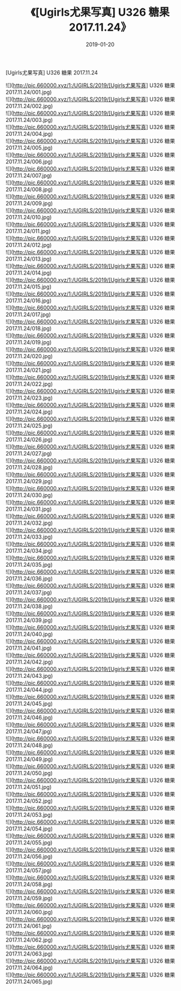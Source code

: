 ﻿---
layout: post
title:  《[Ugirls尤果写真] U326 糖果 2017.11.24》
date:   2019-01-20
img: http://pic.660000.xyz/1:/UGIRLS/2019/[Ugirls尤果写真] U326 糖果 2017.11.24/000.jpg
categories: [美女, 清纯, 唯美]
---

[Ugirls尤果写真] U326 糖果 2017.11.24

 ![](http://pic.660000.xyz/1:/UGIRLS/2019/[Ugirls尤果写真] U326 糖果 2017.11.24/001.jpg) <br>![](http://pic.660000.xyz/1:/UGIRLS/2019/[Ugirls尤果写真] U326 糖果 2017.11.24/002.jpg) <br>![](http://pic.660000.xyz/1:/UGIRLS/2019/[Ugirls尤果写真] U326 糖果 2017.11.24/003.jpg) <br>![](http://pic.660000.xyz/1:/UGIRLS/2019/[Ugirls尤果写真] U326 糖果 2017.11.24/004.jpg) <br>![](http://pic.660000.xyz/1:/UGIRLS/2019/[Ugirls尤果写真] U326 糖果 2017.11.24/005.jpg) <br>![](http://pic.660000.xyz/1:/UGIRLS/2019/[Ugirls尤果写真] U326 糖果 2017.11.24/006.jpg) <br>![](http://pic.660000.xyz/1:/UGIRLS/2019/[Ugirls尤果写真] U326 糖果 2017.11.24/007.jpg) <br>![](http://pic.660000.xyz/1:/UGIRLS/2019/[Ugirls尤果写真] U326 糖果 2017.11.24/008.jpg) <br>![](http://pic.660000.xyz/1:/UGIRLS/2019/[Ugirls尤果写真] U326 糖果 2017.11.24/009.jpg) <br>![](http://pic.660000.xyz/1:/UGIRLS/2019/[Ugirls尤果写真] U326 糖果 2017.11.24/010.jpg) <br>![](http://pic.660000.xyz/1:/UGIRLS/2019/[Ugirls尤果写真] U326 糖果 2017.11.24/011.jpg) <br>![](http://pic.660000.xyz/1:/UGIRLS/2019/[Ugirls尤果写真] U326 糖果 2017.11.24/012.jpg) <br>![](http://pic.660000.xyz/1:/UGIRLS/2019/[Ugirls尤果写真] U326 糖果 2017.11.24/013.jpg) <br>![](http://pic.660000.xyz/1:/UGIRLS/2019/[Ugirls尤果写真] U326 糖果 2017.11.24/014.jpg) <br>![](http://pic.660000.xyz/1:/UGIRLS/2019/[Ugirls尤果写真] U326 糖果 2017.11.24/015.jpg) <br>![](http://pic.660000.xyz/1:/UGIRLS/2019/[Ugirls尤果写真] U326 糖果 2017.11.24/016.jpg) <br>![](http://pic.660000.xyz/1:/UGIRLS/2019/[Ugirls尤果写真] U326 糖果 2017.11.24/017.jpg) <br>![](http://pic.660000.xyz/1:/UGIRLS/2019/[Ugirls尤果写真] U326 糖果 2017.11.24/018.jpg) <br>![](http://pic.660000.xyz/1:/UGIRLS/2019/[Ugirls尤果写真] U326 糖果 2017.11.24/019.jpg) <br>![](http://pic.660000.xyz/1:/UGIRLS/2019/[Ugirls尤果写真] U326 糖果 2017.11.24/020.jpg) <br>![](http://pic.660000.xyz/1:/UGIRLS/2019/[Ugirls尤果写真] U326 糖果 2017.11.24/021.jpg) <br>![](http://pic.660000.xyz/1:/UGIRLS/2019/[Ugirls尤果写真] U326 糖果 2017.11.24/022.jpg) <br>![](http://pic.660000.xyz/1:/UGIRLS/2019/[Ugirls尤果写真] U326 糖果 2017.11.24/023.jpg) <br>![](http://pic.660000.xyz/1:/UGIRLS/2019/[Ugirls尤果写真] U326 糖果 2017.11.24/024.jpg) <br>![](http://pic.660000.xyz/1:/UGIRLS/2019/[Ugirls尤果写真] U326 糖果 2017.11.24/025.jpg) <br>![](http://pic.660000.xyz/1:/UGIRLS/2019/[Ugirls尤果写真] U326 糖果 2017.11.24/026.jpg) <br>![](http://pic.660000.xyz/1:/UGIRLS/2019/[Ugirls尤果写真] U326 糖果 2017.11.24/027.jpg) <br>![](http://pic.660000.xyz/1:/UGIRLS/2019/[Ugirls尤果写真] U326 糖果 2017.11.24/028.jpg) <br>![](http://pic.660000.xyz/1:/UGIRLS/2019/[Ugirls尤果写真] U326 糖果 2017.11.24/029.jpg) <br>![](http://pic.660000.xyz/1:/UGIRLS/2019/[Ugirls尤果写真] U326 糖果 2017.11.24/030.jpg) <br>![](http://pic.660000.xyz/1:/UGIRLS/2019/[Ugirls尤果写真] U326 糖果 2017.11.24/031.jpg) <br>![](http://pic.660000.xyz/1:/UGIRLS/2019/[Ugirls尤果写真] U326 糖果 2017.11.24/032.jpg) <br>![](http://pic.660000.xyz/1:/UGIRLS/2019/[Ugirls尤果写真] U326 糖果 2017.11.24/033.jpg) <br>![](http://pic.660000.xyz/1:/UGIRLS/2019/[Ugirls尤果写真] U326 糖果 2017.11.24/034.jpg) <br>![](http://pic.660000.xyz/1:/UGIRLS/2019/[Ugirls尤果写真] U326 糖果 2017.11.24/035.jpg) <br>![](http://pic.660000.xyz/1:/UGIRLS/2019/[Ugirls尤果写真] U326 糖果 2017.11.24/036.jpg) <br>![](http://pic.660000.xyz/1:/UGIRLS/2019/[Ugirls尤果写真] U326 糖果 2017.11.24/037.jpg) <br>![](http://pic.660000.xyz/1:/UGIRLS/2019/[Ugirls尤果写真] U326 糖果 2017.11.24/038.jpg) <br>![](http://pic.660000.xyz/1:/UGIRLS/2019/[Ugirls尤果写真] U326 糖果 2017.11.24/039.jpg) <br>![](http://pic.660000.xyz/1:/UGIRLS/2019/[Ugirls尤果写真] U326 糖果 2017.11.24/040.jpg) <br>![](http://pic.660000.xyz/1:/UGIRLS/2019/[Ugirls尤果写真] U326 糖果 2017.11.24/041.jpg) <br>![](http://pic.660000.xyz/1:/UGIRLS/2019/[Ugirls尤果写真] U326 糖果 2017.11.24/042.jpg) <br>![](http://pic.660000.xyz/1:/UGIRLS/2019/[Ugirls尤果写真] U326 糖果 2017.11.24/043.jpg) <br>![](http://pic.660000.xyz/1:/UGIRLS/2019/[Ugirls尤果写真] U326 糖果 2017.11.24/044.jpg) <br>![](http://pic.660000.xyz/1:/UGIRLS/2019/[Ugirls尤果写真] U326 糖果 2017.11.24/045.jpg) <br>![](http://pic.660000.xyz/1:/UGIRLS/2019/[Ugirls尤果写真] U326 糖果 2017.11.24/046.jpg) <br>![](http://pic.660000.xyz/1:/UGIRLS/2019/[Ugirls尤果写真] U326 糖果 2017.11.24/047.jpg) <br>![](http://pic.660000.xyz/1:/UGIRLS/2019/[Ugirls尤果写真] U326 糖果 2017.11.24/048.jpg) <br>![](http://pic.660000.xyz/1:/UGIRLS/2019/[Ugirls尤果写真] U326 糖果 2017.11.24/049.jpg) <br>![](http://pic.660000.xyz/1:/UGIRLS/2019/[Ugirls尤果写真] U326 糖果 2017.11.24/050.jpg) <br>![](http://pic.660000.xyz/1:/UGIRLS/2019/[Ugirls尤果写真] U326 糖果 2017.11.24/051.jpg) <br>![](http://pic.660000.xyz/1:/UGIRLS/2019/[Ugirls尤果写真] U326 糖果 2017.11.24/052.jpg) <br>![](http://pic.660000.xyz/1:/UGIRLS/2019/[Ugirls尤果写真] U326 糖果 2017.11.24/053.jpg) <br>![](http://pic.660000.xyz/1:/UGIRLS/2019/[Ugirls尤果写真] U326 糖果 2017.11.24/054.jpg) <br>![](http://pic.660000.xyz/1:/UGIRLS/2019/[Ugirls尤果写真] U326 糖果 2017.11.24/055.jpg) <br>![](http://pic.660000.xyz/1:/UGIRLS/2019/[Ugirls尤果写真] U326 糖果 2017.11.24/056.jpg) <br>![](http://pic.660000.xyz/1:/UGIRLS/2019/[Ugirls尤果写真] U326 糖果 2017.11.24/057.jpg) <br>![](http://pic.660000.xyz/1:/UGIRLS/2019/[Ugirls尤果写真] U326 糖果 2017.11.24/058.jpg) <br>![](http://pic.660000.xyz/1:/UGIRLS/2019/[Ugirls尤果写真] U326 糖果 2017.11.24/059.jpg) <br>![](http://pic.660000.xyz/1:/UGIRLS/2019/[Ugirls尤果写真] U326 糖果 2017.11.24/060.jpg) <br>![](http://pic.660000.xyz/1:/UGIRLS/2019/[Ugirls尤果写真] U326 糖果 2017.11.24/061.jpg) <br>![](http://pic.660000.xyz/1:/UGIRLS/2019/[Ugirls尤果写真] U326 糖果 2017.11.24/062.jpg) <br>![](http://pic.660000.xyz/1:/UGIRLS/2019/[Ugirls尤果写真] U326 糖果 2017.11.24/063.jpg) <br>![](http://pic.660000.xyz/1:/UGIRLS/2019/[Ugirls尤果写真] U326 糖果 2017.11.24/064.jpg) <br>![](http://pic.660000.xyz/1:/UGIRLS/2019/[Ugirls尤果写真] U326 糖果 2017.11.24/065.jpg) <br>